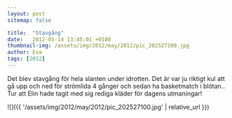 ```yaml
---
layout: post
sitemap: false

title:  "Stavgång"
date:   2012-05-14 13:45:01 +0100
thumbnail-img: /assets/img/2012/may/2012/pic_202527100.jpg
author: Eva
tags: [2012]
---
```


Det blev stavgång för hela slanten under idrotten. Det är var ju riktigt kul att gå upp och ned för strömlida 4 gånger och sedan ha basketmatch i blötan.. Tur att Elin hade tagit med sig rediga kläder för dagens utmaningar!

![]({{ '/assets/img/2012/may/2012/pic_202527100.jpg'  | relative_url }})

